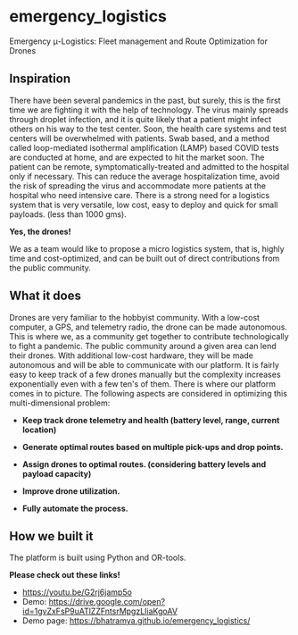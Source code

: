 # emergency_logistics
Emergency μ-Logistics: Fleet management and Route Optimization for Drones
## Inspiration
There have been several pandemics in the past, but surely, this is the first time we are fighting it with the help of technology. The virus mainly spreads through droplet infection, and it is quite likely that a patient might infect others on his way to the test center. Soon, the health care systems and test centers will be overwhelmed with patients. Swab based, and a method called loop-mediated isothermal amplification (LAMP) based COVID tests are conducted at home, and are expected to hit the market soon. The patient can be remote, symptomatically-treated and admitted to the hospital only if necessary. This can reduce the average hospitalization time, avoid the risk of spreading the virus and accommodate more patients at the hospital who need intensive care. There is a strong need for a logistics system that is very versatile, low cost, easy to deploy and quick for small payloads. (less than 1000 gms).

**Yes, the drones!**

We as a team would like to propose a micro logistics system, that is, highly time and cost-optimized, and can be built out of direct contributions from the public community.

## What it does
Drones are very familiar to the hobbyist community. With a low-cost computer, a GPS, and telemetry radio, the drone can be made autonomous. This is where we, as a community get together to contribute technologically to fight a pandemic. The public community around a given area can lend their drones. With additional low-cost hardware, they will be made autonomous and will be able to communicate with our platform. It is fairly easy to keep track of a few drones manually but the complexity increases exponentially even with a few ten's of them. There is where our platform comes in to picture. The following aspects are considered in optimizing this multi-dimensional problem:

- **Keep track drone telemetry and health (battery level, range, current location)**

- **Generate optimal routes based on multiple pick-ups and drop points.**

- **Assign drones to optimal routes. (considering battery levels and payload capacity)**

- **Improve drone utilization.** 

- **Fully automate the process.**

## How we built it
The platform is built using Python and OR-tools.

**Please check out these links!**
- https://youtu.be/G2rj6jamp5o
- Demo: https://drive.google.com/open?id=1gvZxFsP9uATlZZFntsrMpgzLIiaKgoAV
- Demo page: https://bhatramya.github.io/emergency_logistics/
